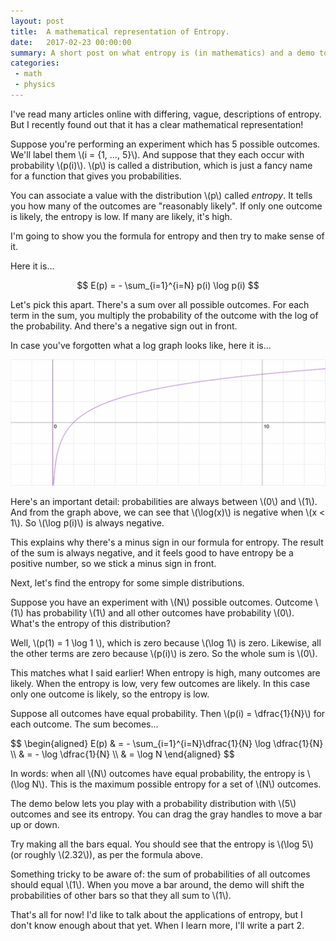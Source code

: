 ```yaml
---
layout: post
title:  A mathematical representation of Entropy.
date:   2017-02-23 00:00:00
summary: A short post on what entropy is (in mathematics) and a demo to help you understand it.
categories:
 - math
 - physics
---
```


<script src="/entropy-demo/entropy-demo.js"></script>
<link rel="stylesheet" href="https://cdnjs.cloudflare.com/ajax/libs/KaTeX/0.7.1/katex.min.css" integrity="sha384-wITovz90syo1dJWVh32uuETPVEtGigN07tkttEqPv+uR2SE/mbQcG7ATL28aI9H0" crossorigin="anonymous">
<script src="https://cdnjs.cloudflare.com/ajax/libs/KaTeX/0.7.1/katex.min.js" integrity="sha384-/y1Nn9+QQAipbNQWU65krzJralCnuOasHncUFXGkdwntGeSvQicrYkiUBwsgUqc1" crossorigin="anonymous"></script>
<script src="https://cdnjs.cloudflare.com/ajax/libs/KaTeX/0.7.1/contrib/auto-render.min.js" integrity="sha384-dq1/gEHSxPZQ7DdrM82ID4YVol9BYyU7GbWlIwnwyPzotpoc57wDw/guX8EaYGPx" crossorigin="anonymous"></script>
<link rel="stylesheet" href="/entropy-demo/style.css" type="text/css">

<p>
  I've read many articles online with differing, vague, descriptions of entropy. But I recently found out that it has a clear mathematical representation!
</p>

<p>
  Suppose you're performing an experiment which has 5 possible outcomes. We'll label them \(i = {1, ..., 5}\). And suppose that they each occur with probability \(p(i)\). \(p\) is called a distribution, which is just a fancy name for a function that gives you probabilities.
</p>

<p>
  You can associate a value with the distribution \(p\) called <i>entropy</i>. It tells you how many of the outcomes are "reasonably likely". If only one outcome is likely, the entropy is low. If many are likely, it's high.
</p>

<p>
  I'm going to show you the formula for entropy and then try to make sense of it.
</p>

<p>
  Here it is...

  $$
  E(p) = - \sum_{i=1}^{i=N} p(i) \log p(i)
  $$
</p>

<p>
  Let's pick this apart. There's a sum over all possible outcomes. For each term in the sum, you multiply the probability of the outcome with the log of the probability. And there's a negative sign out in front.
</p>

<p>
  In case you've forgotten what a log graph looks like, here it is...
</p>

<img src="/images/log.png" />

<p>
  Here's an important detail: probabilities are always between \(0\) and \(1\). And from the graph above, we can see that \(\log(x)\) is negative when \(x < 1\). So \(\log p(i)\) is always negative.
</p>

<p>
  This explains why there's a minus sign in our formula for entropy. The result of the sum is always negative, and it feels good to have entropy be a positive number, so we stick a minus sign in front.
</p>

<p>
  Next, let's find the entropy for some simple distributions.
</p>

<p>
  Suppose you have an experiment with \(N\) possible outcomes. Outcome \(1\) has probability \(1\) and all other outcomes have probability \(0\). What's the entropy of this distribution?
</p>

<p>
  Well, \(p(1) = 1 \log 1 \), which is zero because \(\log 1\) is zero. Likewise, all the other terms are zero because \(p(i)\) is zero. So the whole sum is \(0\).
</p>

<p>
  This matches what I said earlier! When entropy is high, many outcomes are likely. When the entropy is low, very few outcomes are likely. In this case only one outcome is likely, so the entropy is low.
</p>

<p>
  Suppose all outcomes have equal probability. Then \(p(i) = \dfrac{1}{N}\) for each outcome. The sum becomes...
</p>

<p>
  $$
  \begin{aligned}
  E(p) & = - \sum_{i=1}^{i=N}\dfrac{1}{N} \log \dfrac{1}{N} \\
       & = - \log \dfrac{1}{N} \\
       & = \log N
  \end{aligned}
  $$
</p>

<p>
  In words: when all \(N\) outcomes have equal probability, the entropy is \(\log N\). This is the maximum possible entropy for a set of \(N\) outcomes.
</p>

<p>
  The demo below lets you play with a probability distribution with \(5\) outcomes and see its entropy. You can drag the gray handles to move a bar up or down.
</p>

<p>
  Try making all the bars equal. You should see that the entropy is \(\log 5\) (or roughly \(2.32\)), as per the formula above.
</p>

<div class="demo-container">
  <div class="bars-container">
  </div>
  <div id="entropy-label" class="entropy-label sans-serif">
  </div>
</div>

<p>
  Something tricky to be aware of: the sum of probabilities of all outcomes should equal \(1\). When you move a bar around, the demo will shift the probabilities of other bars so that they all sum to \(1\).
</p>

<p>
  That's all for now! I'd like to talk about the applications of entropy, but I don't know enough about that yet. When I learn more, I'll write a part 2.
</p>

<script>
  renderMathInElement(document.body);
</script>
